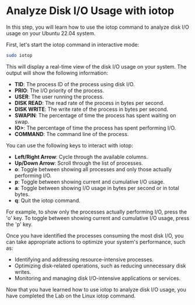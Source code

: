 # Analyze Disk I/O Usage with iotop

In this step, you will learn how to use the iotop command to analyze disk I/O usage on your Ubuntu 22.04 system.

First, let's start the iotop command in interactive mode:

```bash
sudo iotop
```

This will display a real-time view of the disk I/O usage on your system. The output will show the following information:

- **TID**: The process ID of the process using disk I/O.
- **PRIO**: The I/O priority of the process.
- **USER**: The user running the process.
- **DISK READ**: The read rate of the process in bytes per second.
- **DISK WRITE**: The write rate of the process in bytes per second.
- **SWAPIN**: The percentage of time the process has spent waiting on swap.
- **IO>**: The percentage of time the process has spent performing I/O.
- **COMMAND**: The command line of the process.

You can use the following keys to interact with iotop:

- **Left/Right Arrow**: Cycle through the available columns.
- **Up/Down Arrow**: Scroll through the list of processes.
- **o**: Toggle between showing all processes and only those actually performing I/O.
- **p**: Toggle between showing current and cumulative I/O usage.
- **a**: Toggle between showing I/O usage in bytes per second or in total bytes.
- **q**: Quit the iotop command.

For example, to show only the processes actually performing I/O, press the 'o' key. To toggle between showing current and cumulative I/O usage, press the 'p' key.

Once you have identified the processes consuming the most disk I/O, you can take appropriate actions to optimize your system's performance, such as:

- Identifying and addressing resource-intensive processes.
- Optimizing disk-related operations, such as reducing unnecessary disk writes.
- Monitoring and managing disk I/O-intensive applications or services.

Now that you have learned how to use iotop to analyze disk I/O usage, you have completed the Lab on the Linux iotop command.
